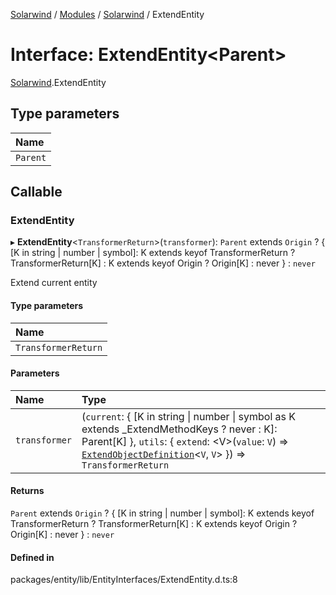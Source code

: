 [Solarwind](../README.md) / [Modules](../modules.md) / [Solarwind](../modules/Solarwind.md) / ExtendEntity

# Interface: ExtendEntity<Parent\>

[Solarwind](../modules/Solarwind.md).ExtendEntity

## Type parameters

| Name |
| :------ |
| `Parent` |

## Callable

### ExtendEntity

▸ **ExtendEntity**<`TransformerReturn`\>(`transformer`): `Parent` extends `Origin` ? { [K in string \| number \| symbol]: K extends keyof TransformerReturn ? TransformerReturn[K] : K extends keyof Origin ? Origin[K] : never } : `never`

Extend current entity

#### Type parameters

| Name |
| :------ |
| `TransformerReturn` |

#### Parameters

| Name | Type |
| :------ | :------ |
| `transformer` | (`current`: { [K in string \| number \| symbol as K extends \_ExtendMethodKeys ? never : K]: Parent[K] }, `utils`: { `extend`: <V\>(`value`: `V`) => [`ExtendObjectDefinition`](Solarwind.ExtendObjectDefinition.md)<`V`, `V`\>  }) => `TransformerReturn` |

#### Returns

`Parent` extends `Origin` ? { [K in string \| number \| symbol]: K extends keyof TransformerReturn ? TransformerReturn[K] : K extends keyof Origin ? Origin[K] : never } : `never`

#### Defined in

packages/entity/lib/EntityInterfaces/ExtendEntity.d.ts:8
